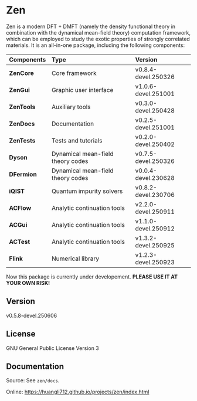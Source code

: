 # Zen

Zen is a modern DFT + DMFT (namely the density functional theory in combination with the dynamical mean-field theory) computation framework, which can be employed to study the exotic properties of strongly correlated materials. It is an all-in-one package, including the following components:

| Components | Type | Version |
| :--------- | :--- | :-------|
| **ZenCore**  | Core framework                    | v0.8.4-devel.250326 |
| **ZenGui**   | Graphic user interface            | v1.0.6-devel.251001 |
| **ZenTools** | Auxiliary tools                   | v0.3.0-devel.250428 |
| **ZenDocs**  | Documentation                     | v0.2.5-devel.251001 |
| **ZenTests** | Tests and tutorials               | v0.2.0-devel.250402 |
| **Dyson**    | Dynamical mean-field theory codes | v0.7.5-devel.250326 |
| **DFermion** | Dynamical mean-field theory codes | v0.0.4-devel.230628 |
| **iQIST**    | Quantum impurity solvers          | v0.8.2-devel.230706 |
| **ACFlow**   | Analytic continuation tools       | v2.2.0-devel.250911 |
| **ACGui**    | Analytic continuation tools       | v1.1.0-devel.250912 |
| **ACTest**   | Analytic continuation tools       | v1.3.2-devel.250925 |
| **Flink**    | Numerical library                 | v1.2.3-devel.250923 |

Now this package is currently under developement. **PLEASE USE IT AT YOUR OWN RISK!**

## Version

v0.5.8-devel.250606

## License

GNU General Public License Version 3

## Documentation

Source: See `zen/docs`.

Online: https://huangli712.github.io/projects/zen/index.html
